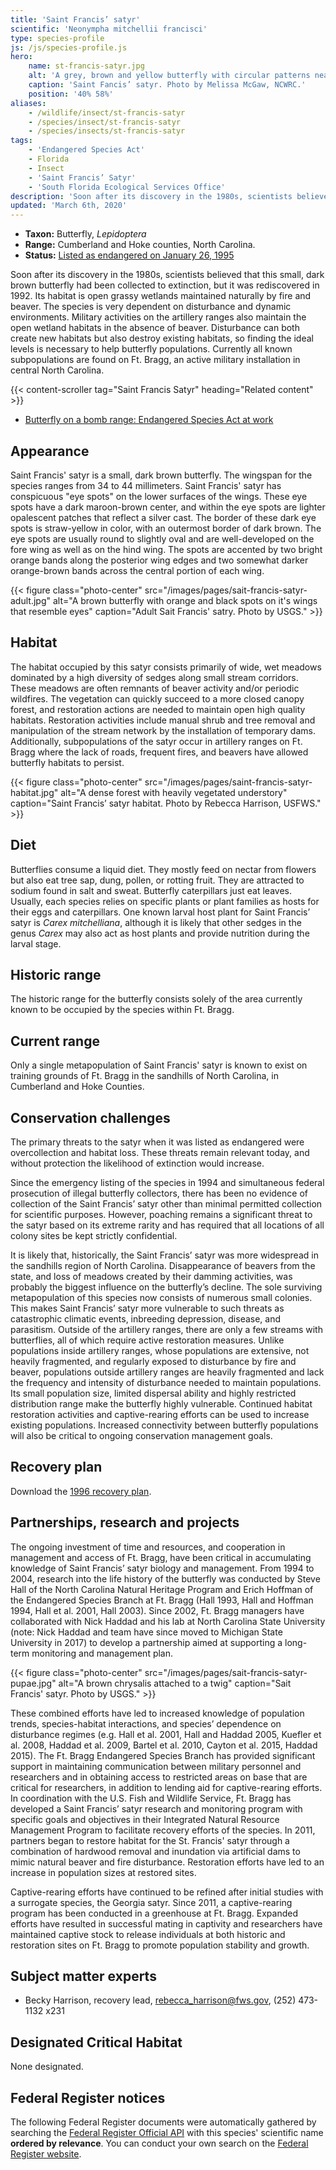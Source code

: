 ```yaml
---
title: 'Saint Francis’ satyr'
scientific: 'Neonympha mitchellii francisci'
type: species-profile
js: /js/species-profile.js
hero:
    name: st-francis-satyr.jpg
    alt: 'A grey, brown and yellow butterfly with circular patterns near the ends of it’s wings that somewhat resemble eyes'
    caption: 'Saint Fancis’ satyr. Photo by Melissa McGaw, NCWRC.'
    position: '40% 58%'
aliases:
    - /wildlife/insect/st-francis-satyr
    - /species/insect/st-francis-satyr
    - /species/insects/st-francis-satyr
tags:
    - 'Endangered Species Act'
    - Florida
    - Insect
    - 'Saint Francis’ Satyr'
    - 'South Florida Ecological Services Office'
description: 'Soon after its discovery in the 1980s, scientists believed that this small, dark brown butterfly had been collected to extinction, but it was rediscovered in 1992.'
updated: 'March 6th, 2020'
---
```


- **Taxon:** Butterfly, *Lepidoptera*
- **Range:** Cumberland and Hoke counties, North Carolina.
- **Status:** [Listed as endangered on January 26, 1995](https://www.govinfo.gov/link/fr/60/5264?link-type=pdf)

Soon after its discovery in the 1980s, scientists believed that this small, dark brown butterfly had been collected to extinction, but it was rediscovered in 1992. Its habitat is open grassy wetlands maintained naturally by fire and beaver. The species is very dependent on disturbance  and dynamic environments. Military activities on the artillery ranges also  maintain the open wetland habitats in the absence of beaver.  Disturbance can both create new habitats but also destroy existing habitats, so finding the ideal levels is necessary to help butterfly populations. Currently all known subpopulations are found on Ft. Bragg, an active military installation in central North Carolina.

{{< content-scroller tag="Saint Francis Satyr" heading="Related content" >}}

- [Butterfly on a bomb range: Endangered Species Act at work](https://www.wral.com/butterfly-on-a-bomb-range-endangered-species-act-at-work/18777223/
)

## Appearance

Saint Francis' satyr is a small, dark brown butterfly. The wingspan for the species ranges from 34 to 44 millimeters. Saint Francis' satyr has conspicuous "eye spots" on the lower surfaces of the wings. These eye spots have a dark maroon-brown center, and within the eye spots are lighter opalescent patches that reflect a silver cast. The border of these dark eye spots is straw-yellow in color, with an outermost border of dark brown. The eye spots are usually round to slightly oval and are well-developed on the fore wing as well as on the hind wing. The spots are accented by two bright orange bands along the posterior wing edges and two somewhat darker orange-brown bands across the central portion of each wing.

{{< figure class="photo-center" src="/images/pages/sait-francis-satyr-adult.jpg" alt="A brown butterfly with orange and black spots on it's wings that resemble eyes" caption="Adult Sait Francis' satry. Photo by USGS." >}}

## Habitat

The habitat occupied by this satyr consists primarily of wide, wet meadows dominated by a high diversity of sedges along small stream corridors. These meadows are often remnants  of beaver activity and/or periodic wildfires.  The vegetation can quickly succeed to a more closed canopy forest, and restoration actions are needed to maintain open high quality habitats.  Restoration activities include manual shrub and tree removal and manipulation of the stream network by the installation of temporary dams. Additionally, subpopulations of the satyr occur in artillery ranges on Ft. Bragg where the lack of roads, frequent fires, and beavers have allowed butterfly habitats to persist.

{{< figure class="photo-center" src="/images/pages/saint-francis-satyr-habitat.jpg" alt="A dense forest with heavily vegetated understory" caption="Saint Francis’ satyr habitat. Photo by Rebecca Harrison, USFWS." >}}

## Diet

Butterflies consume a liquid diet. They mostly feed on nectar from flowers but also eat tree sap, dung, pollen, or rotting fruit. They are attracted to sodium found in salt and sweat. Butterfly caterpillars just eat leaves. Usually, each species relies on specific plants or plant families as hosts for their eggs and caterpillars. One known larval host plant for Saint Francis’ satyr is *Carex mitchelliana*, although it is likely that other sedges in the genus *Carex* may also act as host plants and provide nutrition during the larval stage.

## Historic range

The historic range for the butterfly consists solely of the area currently known to be occupied by the species within Ft. Bragg.

## Current range

Only a single metapopulation of Saint Francis' satyr is known to exist on training grounds of Ft. Bragg in the sandhills of North Carolina, in Cumberland and Hoke Counties.

## Conservation challenges

The primary threats to the satyr when it was listed as endangered were overcollection and habitat loss. These threats remain relevant today, and without protection the likelihood of extinction would increase.

Since the emergency listing of the species in 1994 and simultaneous federal prosecution of illegal butterfly collectors, there has been no evidence of collection of  the Saint Francis’ satyr  other than minimal permitted collection for scientific purposes. However, poaching remains a significant threat to the satyr based on its extreme rarity and has required that all locations of all colony sites be kept strictly confidential.

It is likely that, historically, the Saint Francis’ satyr was more widespread in the sandhills region of North Carolina. Disappearance  of beavers from the state, and loss of meadows created by their  damming activities, was probably the biggest influence on the butterfly’s decline. The sole surviving metapopulation of this species now consists of numerous small colonies. This makes Saint Francis’ satyr more vulnerable to such threats as catastrophic climatic events, inbreeding depression, disease, and parasitism. Outside of the artillery ranges, there are only a few streams with butterflies, all of which require active restoration measures.   Unlike populations inside artillery ranges, whose populations are extensive, not heavily fragmented, and regularly exposed to disturbance by fire and beaver, populations outside artillery ranges are heavily fragmented and lack the frequency and intensity of disturbance needed to maintain populations.  Its small population size, limited dispersal ability and highly restricted distribution range make the butterfly highly vulnerable.  Continued habitat restoration activities and captive-rearing efforts can be used to increase existing populations. Increased connectivity between butterfly populations will also be critical to ongoing conservation management goals.

## Recovery plan

Download the [1996 recovery plan](https://ecos.fws.gov/docs/recovery_plan/960423.pdf).

## Partnerships, research and projects

The ongoing investment of time and resources, and cooperation in management and access of Ft. Bragg, have been critical in accumulating knowledge of Saint Francis’ satyr  biology and management. From 1994 to 2004, research into the life history of the butterfly was conducted by Steve Hall of the North Carolina Natural Heritage Program and Erich Hoffman of the Endangered Species Branch at Ft. Bragg (Hall 1993, Hall and Hoffman 1994, Hall et al. 2001, Hall 2003). Since 2002, Ft. Bragg managers have collaborated with Nick Haddad and his lab at North Carolina State University (note: Nick Haddad and team have since moved to Michigan State University in 2017) to develop a partnership aimed at supporting a long-term monitoring and management plan.

{{< figure class="photo-center" src="/images/pages/sait-francis-satyr-pupae.jpg" alt="A brown chrysalis attached to a twig" caption="Sait Francis' satyr. Photo by USGS." >}}

These combined efforts have led to increased knowledge of population trends, species-habitat interactions, and species’ dependence on disturbance regimes (e.g. Hall et al. 2001, Hall and Haddad 2005, Kuefler et al. 2008, Haddad et al. 2009, Bartel et al. 2010, Cayton et al. 2015, Haddad 2015). The Ft. Bragg Endangered Species Branch has provided significant support in maintaining communication between military personnel and researchers and in obtaining access to restricted areas on base that are critical for researchers, in addition to lending aid for captive-rearing efforts. In coordination with the U.S. Fish and Wildlife Service, Ft. Bragg has developed a Saint Francis’ satyr  research and monitoring program with specific goals and objectives in their Integrated Natural Resource Management Program  to facilitate recovery efforts of the species.  In 2011, partners  began to restore habitat for the St. Francis' satyr through a combination of hardwood removal and inundation via artificial dams to mimic natural beaver and fire disturbance. Restoration efforts have led to an increase in population sizes at restored sites.

Captive-rearing efforts have continued to be refined after initial studies with a surrogate species, the Georgia satyr.  Since 2011, a captive-rearing program has been conducted in a greenhouse at Ft. Bragg. Expanded efforts have resulted in successful mating in captivity and researchers have maintained captive stock to release individuals at both historic and restoration sites on Ft. Bragg to promote population stability and growth.

## Subject matter experts

- Becky Harrison, recovery lead, [rebecca_harrison@fws.gov](mailto:rebecca_harrison@fws.gov), (252) 473-1132 x231

## Designated Critical Habitat

None designated.

## Federal Register notices

The following Federal Register documents were automatically gathered by searching the [Federal Register Official API](https://www.federalregister.gov/blog/learn/developers) with this species' scientific name **ordered by relevance**. You can conduct your own search on the [Federal Register website](https://www.federalregister.gov/articles/search).
